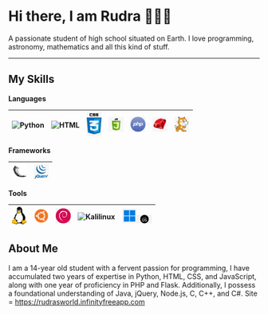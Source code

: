 
<h1>Hi there, I am <a target="_blank">Rudra</a> 👨🏻‍💻</h1> 



A passionate student of high school situated on Earth. I love programming, astronomy, mathematics and all this kind of stuff.

---

 ## My Skills 

 **Languages**
 
 <img alt="Python" width="30px" src="/assets/pythonlogo.pwebp"/>|<img alt="HTML" width="30px" src="/ssets/htmllogo.webp"/>|<img alt="CSS" width="30px" src="/assets/csslogo.webp"/>|<img alt="Javascript" width="30px" src="/assets/jslogo.webp"/>|<img alt="PHP" width="30px" src="/assets/phplogo.webp"/>|<img alt="Ruby" width="30px" src="/assets/rubylogo.webp"/>|<img alt="Scratch" width="30px" src="/assets/scratchlogo.webp"/>
 |--|--|--|--|--|--|--|
 
 **Frameworks**
 
 <img alt="Flask" width="30px" src="/assets/Flasklogo.webp"/>|<img alt="Jquery" width="30px" src="/assets/jquerylogo.webp"/>|
 |--|--|
 
 **Tools**
 
 <img alt="Linux" width="30px" src="/assets/linuxlogo.webp"/>|<img alt="Ubuntu" width="30px" src="/assets/ubuntulogo.webp"/>|<img alt="Debian" width="30px" src="/assets/debianlogo.webp"/>|<img alt="Kalilinux" width="30px" src="/assets/kalilinuxlogo.png"/>|<img alt="Windows" width="30px" src="/assets/windowslogo.webp"/><img alt="MacOS" width="30px" src="/assets/macoslogo.webp"/>
 |--|--|--|--|--|

 **About Me**
---

I am a 14-year old student with a fervent passion for programming, I have accumulated two years of expertise in Python, HTML, CSS, and JavaScript, along with one year of proficiency in PHP and Flask. Additionally, I possess a foundational understanding of Java, jQuery, Node.js, C, C++, and C#.
Site = https://rudrasworld.infinityfreeapp.com
